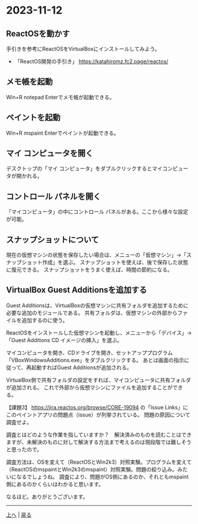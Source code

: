 # 2023-11-12

## ReactOSを動かす

手引きを参考にReactOSをVirtualBoxにインストールしてみよう。

- 「ReactOS開発の手引き」 https://katahiromz.fc2.page/reactos/

## メモ帳を起動

Win+R notepad Enterでメモ帳が起動できる。

## ペイントを起動

Win+R mspaint Enterでペイントが起動できる。

## マイ コンピュータを開く

デスクトップの「マイ コンピュータ」をダブルクリックするとマイコンピュータが開かれる。

## コントロール パネルを開く

「マイコンピュータ」の中にコントロール パネルがある。ここから様々な設定が可能。

## スナップショットについて

現在の仮想マシンの状態を保存したい場合は、メニューの「仮想マシン」→「スナップショット作成」を選ぶ。
スナップショットを使えば、後で保存した状態に復元できる。
スナップショットをうまく使えば、時間の節約になる。

## VirtualBox Guest Additionsを追加する

Guest Additionsは、VirtualBoxの仮想マシンに共有フォルダを追加するために必要な追加のモジュールである。
共有フォルダは、仮想マシンの外部からファイルを追加するのに使う。

ReactOSをインストールした仮想マシンを起動し、メニューから「デバイス」→「Guest Additions CD イメージの挿入」を選ぶ。

マイコンピュータを開き、CDドライブを開き、セットアッププログラム「VBoxWindowsAdditions.exe」をダブルクリックする。
あとは画面の指示に従って、再起動すればGuest Additionsが追加される。

VirtualBox側で共有フォルダの設定をすれば、マイコンピュータに共有フォルダが追加される。
これで外部から仮想マシンにファイルを追加することができる。

【課題3】
https://jira.reactos.org/browse/CORE-19094 の「Issue Links」にこのペイントアプリの問題点（issue）が列挙されている。
問題の原因について調査せよ。

調査とはどのような作業を指していますか？　解決済みのものを読むことはできますが、未解決のものに対して解決する方法まで考えるのは現段階では難しそうと思ったので。

調査方法は、OSを変えて（ReactOSとWin2k3）対照実験。プログラムを変えて（ReactOSのmspaintとWin2k3のmspaint）対照実験。問題の絞り込み。みたいになるでしょうね。
調査により、問題がOS側にあるのか、それともmspaint側にあるのかくらいはわかると思います。

なるほど。ありがとうございます。

---

[上へ](README.md) | [戻る](2023-11-05.md)
